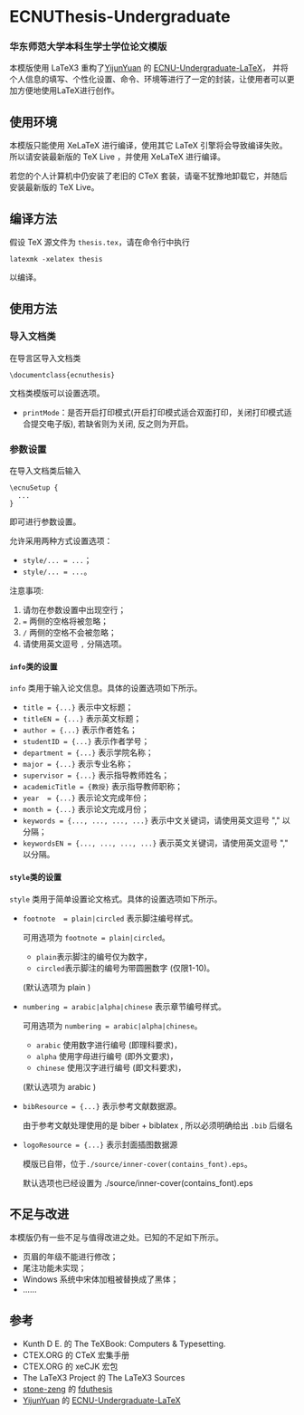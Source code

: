 # ECNUThesis-Undergraduate

### 华东师范大学本科生学士学位论文模版

本模版使用 LaTeX3 重构了[YijunYuan](https://github.com/YijunYuan) 的 [ECNU-Undergraduate-LaTeX](https://github.com/YijunYuan/ECNU-Undergraduate-LaTeX)，
并将个人信息的填写、个性化设置、命令、环境等进行了一定的封装，让使用者可以更加方便地使用LaTeX进行创作。

## 使用环境

本模版只能使用 XeLaTeX 进行编译，使用其它 LaTeX 引擎将会导致编译失败。所以请安装最新版的 TeX Live ，并使用 XeLaTeX 进行编译。

若您的个人计算机中仍安装了老旧的 CTeX 套装，请毫不犹豫地卸载它，并随后安装最新版的 TeX Live。

## 编译方法

假设 TeX 源文件为 `thesis.tex`，请在命令行中执行
```
latexmk -xelatex thesis
```
以编译。

## 使用方法

### 导入文档类

在导言区导入文档类
```
\documentclass{ecnuthesis}
```
文档类模版可以设置选项。
- `printMode`：是否开启打印模式(开启打印模式适合双面打印，关闭打印模式适合提交电子版), 若缺省则为关闭, 反之则为开启。

### 参数设置

在导入文档类后输入
```
\ecnuSetup {
  ...
}
```
即可进行参数设置。

允许采用两种方式设置选项：
- `style/... = ...`；
- `style/... = ...`。

注意事项: 
1. 请勿在参数设置中出现空行；
2. `=` 两侧的空格将被忽略；
3. `/` 两侧的空格不会被忽略；
4. 请使用英文逗号 `,` 分隔选项。

#### `info`类的设置

`info` 类用于输入论文信息。具体的设置选项如下所示。

- `title = {...}` 表示中文标题；
- `titleEN = {...}` 表示英文标题；
- `author = {...}` 表示作者姓名；
- `studentID = {...}` 表示作者学号；
- `department = {...}` 表示学院名称；
- `major = {...}` 表示专业名称；
- `supervisor = {...}` 表示指导教师姓名；
- `academicTitle = {教授}` 表示指导教师职称；
- `year  = {...}` 表示论文完成年份；
- `month = {...}` 表示论文完成月份；
- `keywords = {..., ..., ..., ...}` 表示中文关键词，请使用英文逗号 "," 以分隔；
- `keywordsEN = {..., ..., ..., ...}` 表示英文关键词，请使用英文逗号 "," 以分隔。

#### `style`类的设置

`style` 类用于简单设置论文格式。具体的设置选项如下所示。

- `footnote  = plain|circled` 表示脚注编号样式。
    
    可用选项为 `footnote = plain|circled`。

    - `plain`表示脚注的编号仅为数字，
    - `circled`表示脚注的编号为带圆圈数字 (仅限1-10)。
    
    (默认选项为 plain )

- `numbering = arabic|alpha|chinese` 表示章节编号样式。
    
    可用选项为 `numbering = arabic|alpha|chinese`。
    
    -  `arabic`    使用数字进行编号 (即理科要求)，
    -  `alpha`     使用字母进行编号 (即外文要求)，
    -  `chinese`   使用汉字进行编号 (即文科要求)，
    
    (默认选项为 arabic )

- `bibResource = {...}` 表示参考文献数据源。
    
    由于参考文献处理使用的是 biber + biblatex , 所以必须明确给出 `.bib` 后缀名

- `logoResource = {...}` 表示封面插图数据源
    
    模版已自带，位于`./source/inner-cover(contains_font).eps`。
    
    默认选项也已经设置为 ./source/inner-cover(contains_font).eps

## 不足与改进

本模版仍有一些不足与值得改进之处。已知的不足如下所示。

- 页眉的年级不能进行修改；
- 尾注功能未实现；
- Windows 系统中宋体加粗被替换成了黑体；
- ……

## 参考

- Kunth D E. 的 The TeXBook: Computers & Typesetting.
- CTEX.ORG 的 CTeX 宏集手册
- CTEX.ORG 的 xeCJK 宏包
- The LaTeX3 Project 的 The LaTeX3 Sources
- [stone-zeng](https://github.com/stone-zeng) 的 [fduthesis](https://github.com/stone-zeng/fduthesis)
- [YijunYuan](https://github.com/YijunYuan) 的 [ECNU-Undergraduate-LaTeX](https://github.com/YijunYuan/ECNU-Undergraduate-LaTeX)